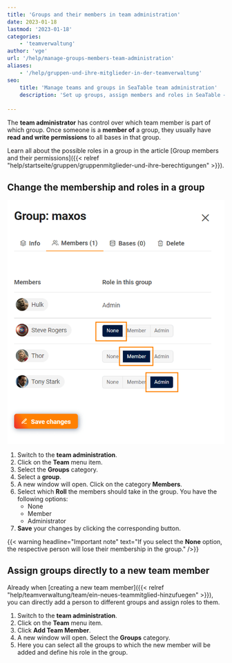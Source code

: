 ```yaml
---
title: 'Groups and their members in team administration'
date: 2023-01-18
lastmod: '2023-01-18'
categories:
    - 'teamverwaltung'
author: 'vge'
url: '/help/manage-groups-members-team-administration'
aliases:
    - '/help/gruppen-und-ihre-mitglieder-in-der-teamverwaltung'
seo:
    title: 'Manage teams and groups in SeaTable team administration'
    description: 'Set up groups, assign members and roles in SeaTable – keep your team organized, permissions clear, and collaboration productive.'

---
```


The **team administrator** has control over which team member is part of which group. Once someone is a **member of** a group, they usually have **read and write permissions** to all bases in that group.

Learn all about the possible roles in a group in the article [Group members and their permissions]({{< relref "help/startseite/gruppen/gruppenmitglieder-und-ihre-berechtigungen" >}}).

## Change the membership and roles in a group

![Manage group members in team administration](images/Gruppe-verwalten.png)

1. Switch to the **team administration**.
2. Click on the **Team** menu item.
3. Select the **Groups** category.
4. Select a **group**.
5. A new window will open. Click on the category **Members**.
6. Select which **Roll** the members should take in the group. You have the following options:
    - None
    - Member
    - Administrator
7. **Save** your changes by clicking the corresponding button.

{{< warning  headline="Important note"  text="If you select the **None** option, the respective person will lose their membership in the group." />}}

## Assign groups directly to a new team member

Already when [creating a new team member]({{< relref "help/teamverwaltung/team/ein-neues-teammitglied-hinzufuegen" >}}), you can directly add a person to different groups and assign roles to them.

1. Switch to the **team administration**.
2. Click on the **Team** menu item.
3. Click **Add Team Member**.
4. A new window will open. Select the **Groups** category.
5. Here you can select all the groups to which the new member will be added and define his role in the group.
